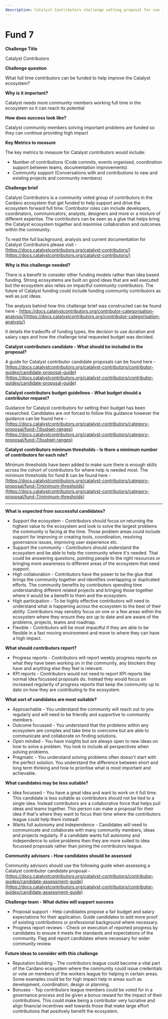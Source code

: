 ```yaml
---
description: Catalyst Contributors challenge setting proposal for use in fund 8
---
```


# Fund 7

**Challenge Title**

Catalyst Contributors

**Challenge question**

What full time contributors can be funded to help improve the Catalyst ecosystem?

**Why is it important?**

Catalyst needs more community members working full time in the ecosystem so it can reach its potential

**How does success look like?**

Catalyst community members solving important problems are funded so they can continue providing high impact

**Key Metrics to measure**

The key metrics to measure for Catalyst contributors would include:

* Number of contributions (Code commits, events organised, coordination support between teams, documentation improvements)
* Community support (Conversations with and contributions to new and existing projects and community members)



**Challenge brief**

Catalyst Contributors is a community voted group of contributors in the Cardano ecosystem that get funded to help support and drive the ecosystem forward full time. Contributor roles can include developers, coordinators, communicators, analysts, designers and more or a mixture of different expertise. The contributors can be seen as a glue that helps bring the Catalyst ecosystem together and maximise collaboration and outcomes within the community.



To read the full background, analysis and current documentation for Catalyst Contributors please visit - [https://docs.catalystcontributors.org/catalyst-contributors/](https://docs.catalystcontributors.org/catalyst-contributors/)



**Why is this challenge needed?**

There is a benefit to consider other funding models rather than idea based funding. Strong ecosystems are built on good ideas that are well executed but the ecosystem also relies on impactful community contributors. The future of Catalyst funding could include funding community contributors as well as just ideas.

The analysis behind how this challenge brief was constructed can be found here - [https://docs.catalystcontributors.org/contributor-categorisation-analysis/](https://docs.catalystcontributors.org/contributor-categorisation-analysis/)

It details the tradeoffs of funding types, the decision to use duration and salary caps and how the challenge total requested budget was decided.



**Catalyst contributors candidate - What should be included in the proposal?**

A guide for Catalyst contributor candidate proposals can be found here - [https://docs.catalystcontributors.org/catalyst-contributors/contributor-guides/candidate-proposal-guide](https://docs.catalystcontributors.org/catalyst-contributors/contributor-guides/candidate-proposal-guide)



**Catalyst contributors budget guidelines - What budget should a contributor request?**

Guidance for Catalyst contributors for setting their budget has been researched. Candidates are not forced to follow this guidance however the guidance can be found here - [https://docs.catalystcontributors.org/catalyst-contributors/category-proposal/fund-7/budget-ranges](https://docs.catalystcontributors.org/catalyst-contributors/category-proposal/fund-7/budget-ranges)



**Catalyst contributors minimum thresholds - Is there a minimum number of contributors for each role?**

Minimum thresholds have been added to make sure there is enough skills across the cohort of contributors for where help is needed most. The minimum thresholds for fund 8 can be found here - [https://docs.catalystcontributors.org/catalyst-contributors/category-proposal/fund-7/minimum-thresholds](https://docs.catalystcontributors.org/catalyst-contributors/category-proposal/fund-7/minimum-thresholds)

****

**What is expected from successful candidates?**

* Support the ecosystem - Contributors should focus on returning the highest value to the ecosystem and look to solve the largest problems the community is facing at the time. Those problem areas could include support for improving or creating tools, coordination, resolving governance issues, improving user experience etc.
* Support the community - Contributors should understand the ecosystem and be able to help the community where it's needed. That could be answering questions, pointing people to the right resources or bringing more awareness to different areas of the ecosystem that need support.
* High collaboration - Contributors have the power to be the glue that brings the community together and identifies overlapping or duplicated efforts. The community benefits by contributors spending time understanding different related projects and bringing those together where it would be a benefit to them and the ecosystem.
* High participation - To be highly effective contributors will need to understand what is happening across the ecosystem to the best of their ability. Contributors may sensibly focus on one or a few areas within the ecosystem where they ensure they are up to date and are aware of the problems, projects, teams and roadmap.
* Flexible - Contributors will be most impactful if they are able to be flexible in a fast moving environment and move to where they can have a high impact.



**What should contributors report?**

* Progress reports - Contributors will report weekly progress reports on what they have been working on in the community, any blockers they have and anything else they feel is relevant.
* KPI reports - Contributors would not need to report KPI reports like normal idea focussed proposals do. Instead they would focus on increased regularity of progress reports that keep the community up to date on how they are contributing to the ecosystem.



**What sort of candidates are most suitable?**

* Approachable - You understand the community will reach out to you regularly and will need to be friendly and supportive to community members.
* Outcome focussed - You understand that the problems within any ecosystem are complex and take time to overcome but are able to communicate and collaborate on finding solutions.
* Open minded - You have insights but are always open to new ideas on how to solve a problem. You look to include all perspectives when solving problems.
* Pragmatic - You understand solving problems often doesn't start with the perfect solution. You understand the difference between short and long term thinking and how to prioritise what is most important and achievable.



**What candidates may be less suitable?**

* Idea focussed - You have a great idea and want to work on it full time. This candidate is less suitable as contributors should not be tied to a single idea. Instead contributors are a collaborative force that helps pull ideas and teams together. This person can make a proposal for their idea if that's where they want to focus their time where the contributors league could help them instead!
* Wants full autonomy and independence - Candidates will need to communicate and collaborate with many community members, ideas and projects regularly. If a candidate wants full autonomy and independence to solve problems then they are more suited to idea focussed proposals rather than joining the contributors league.



**Community advisors - How candidates should be assessed**

Community advisors should use the following guide when assessing a Catalyst contributor candidate proposal - [https://docs.catalystcontributors.org/catalyst-contributors/contributor-guides/candidate-assessment-guide](https://docs.catalystcontributors.org/catalyst-contributors/contributor-guides/candidate-assessment-guide)



**Challenge team - What duties will support success**

* Proposal support - Help candidates propose a fair budget and salary expectations for their application. Guide candidates to add more proof of existing contributions or professional background where necessary.
* Progress report reviews - Check on execution of reported progress by candidates to ensure it meets the standards and expectations of the community. Flag and report candidates where necessary for wider community review.



**Future ideas to consider with this challenge**

* Reputation building - The contributors league could become a vital part of the Cardano ecosystem where the community could issue credentials or vote on members of the workers league for helping in certain areas. Some examples could be for high impact help in areas such as development, coordination, design or planning.
* Bonuses - Top contributors league members could be voted for in a governance process and be given a bonus reward for the impact of their contributions. This could make being a contributor very lucrative and align financial incentives well towards those that make large effort contributions that positively benefit the ecosystem.
